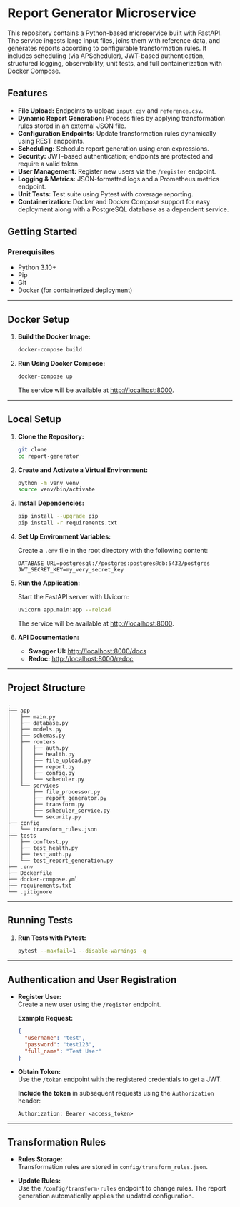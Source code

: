 # Report Generator Microservice

This repository contains a Python-based microservice built with FastAPI. The service ingests large input files, joins them with reference data, and generates reports according to configurable transformation rules. It includes scheduling (via APScheduler), JWT-based authentication, structured logging, observability, unit tests, and full containerization with Docker Compose.

## Features

- **File Upload:** Endpoints to upload `input.csv` and `reference.csv`.
- **Dynamic Report Generation:** Process files by applying transformation rules stored in an external JSON file.
- **Configuration Endpoints:** Update transformation rules dynamically using REST endpoints.
- **Scheduling:** Schedule report generation using cron expressions.
- **Security:** JWT-based authentication; endpoints are protected and require a valid token.
- **User Management:** Register new users via the `/register` endpoint.
- **Logging & Metrics:** JSON-formatted logs and a Prometheus metrics endpoint.
- **Unit Tests:** Test suite using Pytest with coverage reporting.
- **Containerization:** Docker and Docker Compose support for easy deployment along with a PostgreSQL database as a dependent service.

## Getting Started

### Prerequisites

- Python 3.10+
- Pip
- Git
- Docker (for containerized deployment)

---

## Docker Setup

1. **Build the Docker Image:**

   ```bash
   docker-compose build
   ```

2. **Run Using Docker Compose:**

   ```bash
   docker-compose up
   ```

   The service will be available at [http://localhost:8000](http://localhost:8000).

---

## Local Setup

1. **Clone the Repository:**

   ```bash
   git clone 
   cd report-generator
   ```

2. **Create and Activate a Virtual Environment:**

   ```bash
   python -m venv venv
   source venv/bin/activate
   ```

3. **Install Dependencies:**

   ```bash
   pip install --upgrade pip
   pip install -r requirements.txt
   ```

4. **Set Up Environment Variables:**

   Create a `.env` file in the root directory with the following content:

   ```env
   DATABASE_URL=postgresql://postgres:postgres@db:5432/postgres
   JWT_SECRET_KEY=my_very_secret_key
   ```

5. **Run the Application:**

   Start the FastAPI server with Uvicorn:

   ```bash
   uvicorn app.main:app --reload
   ```

   The service will be available at [http://localhost:8000](http://localhost:8000).

6. **API Documentation:**

   - **Swagger UI:** [http://localhost:8000/docs](http://localhost:8000/docs)
   - **Redoc:** [http://localhost:8000/redoc](http://localhost:8000/redoc)

---

## Project Structure

```
.
├── app
│   ├── main.py
│   ├── database.py
│   ├── models.py
│   ├── schemas.py
│   ├── routers
│   │   ├── auth.py
│   │   ├── health.py
│   │   ├── file_upload.py
│   │   ├── report.py
│   │   ├── config.py
│   │   └── scheduler.py
│   └── services
│       ├── file_processor.py
│       ├── report_generator.py
│       ├── transform.py
│       ├── scheduler_service.py
│       └── security.py
├── config
│   └── transform_rules.json
├── tests
│   ├── conftest.py
│   ├── test_health.py
│   ├── test_auth.py
│   └── test_report_generation.py
├── .env
├── Dockerfile
├── docker-compose.yml
├── requirements.txt
└── .gitignore
```
---

## Running Tests

1. **Run Tests with Pytest:**

   ```bash
   pytest --maxfail=1 --disable-warnings -q
   ```

---

## Authentication and User Registration

- **Register User:**  
  Create a new user using the `/register` endpoint.
  
  **Example Request:**
  
  ```json
  {
    "username": "test",
    "password": "test123",
    "full_name": "Test User"
  }
  ```

- **Obtain Token:**  
  Use the `/token` endpoint with the registered credentials to get a JWT.
  
  **Include the token** in subsequent requests using the `Authorization` header:
  
  ```
  Authorization: Bearer <access_token>
  ```

---

## Transformation Rules

- **Rules Storage:**  
  Transformation rules are stored in `config/transform_rules.json`.
  
- **Update Rules:**  
  Use the `/config/transform-rules` endpoint to change rules. The report generation automatically applies the updated configuration.